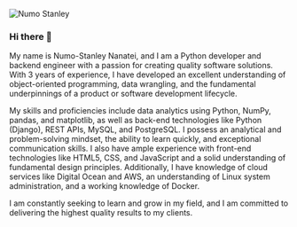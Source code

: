 ![Numo Stanley](https://user-images.githubusercontent.com/90499278/219865021-a8b4b51e-a00d-4582-83bc-645897d76839.png)

### Hi there 👋

My name is Numo-Stanley Nanatei, and I am a Python developer and backend engineer with a passion for creating quality software solutions. With 3 years of experience, I have developed an excellent understanding of object-oriented programming, data wrangling, and the fundamental underpinnings of a product or software development lifecycle. 

My skills and proficiencies include data analytics using Python, NumPy, pandas, and matplotlib, as well as back-end technologies like Python (Django), REST APIs, MySQL, and PostgreSQL. I possess an analytical and problem-solving mindset, the ability to learn quickly, and exceptional communication skills. I also have ample experience with front-end technologies like HTML5, CSS, and JavaScript and a solid understanding of fundamental design principles. Additionally, I have knowledge of cloud services like Digital Ocean and AWS, an understanding of Linux system administration, and a working knowledge of Docker. 

I am constantly seeking to learn and grow in my field, and I am committed to delivering the highest quality results to my clients.

<!--
**Numostanley/Numostanley** is a ✨ _special_ ✨ repository because its `README.md` (this file) appears on your GitHub profile.

Here are some ideas to get you started:

- 🔭 I’m currently working on ...
- 🌱 I’m currently learning ...
- 👯 I’m looking to collaborate on ...
- 🤔 I’m looking for help with ...
- 💬 Ask me about ...
- 📫 How to reach me: ...
- 😄 Pronouns: ...
- ⚡ Fun fact: ...
-->
